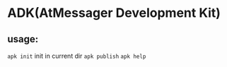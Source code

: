 # ADK(AtMessager Development Kit)

## usage:
`apk init` init in current dir
`apk publish`
`apk help`

